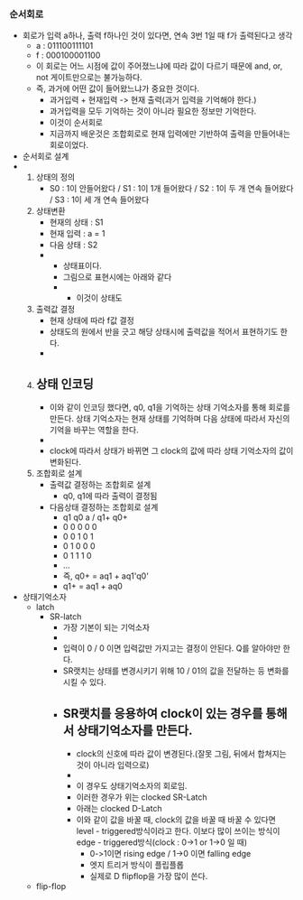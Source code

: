 ### 순서회로
- 회로가  입력 a하나, 출력 f하나인 것이 있다면, 연속 3번 1일 때 f가 출력된다고 생각
  - a : 011100111101
  - f :  000100001100
  - 이 회로는 어느 시점에 값이 주어졌느냐에 따라 값이 다르기 때문에 and, or, not 게이트만으로는 불가능하다.
  - 즉, 과거에 어떤 값이 들어왔느냐가 중요한 것이다.
    - 과거입력 + 현재입력 -> 현재 출력(과거 입력을 기억해야 한다.)
    - 과거입력을 모두 기억하는 것이 아니라 필요한 정보만 기억한다.
    - 이것이 순서회로
    - 지금까지 배운것은 조합회로로 현재 입력에만 기반하여 출력을 만들어내는 회로이었다.
- 순서회로 설계
- 1. 상태의 정의
     - S0 : 1이 안들어왔다 / S1 : 1이 1개 들어왔다 / S2 : 1이 두 개 연속 들어왔다 / S3 : 1이 세 개 연속 들어왔다
  2. 상태변환
     - 현재의 상태 : S1
     - 현재 입력 : a = 1
     - 다음 상태 : S2
     - 
       - 상태표이다.
       - 그림으로 표현시에는 아래와 같다
       - 
         - 이것이 상태도
  3. 출력값 결정
     - 현재 상태에 따라 f값 결정
     - 상태도의 원에서 반을 긋고 해당 상태시에 출력값을 적어서 표현하기도 한다.
     - 
  4. 상태 인코딩
     - 
     - 이와 같이 인코딩 했다면, q0, q1을 기억하는 상태 기억소자를 통해 회로를 만든다. 상태 기억소자는 현재 상태를 기억하며 다음 상태에 따라서 자신의 기억을 바꾸는 역할을 한다.
     - 
     - clock에 따라서 상태가 바뀌면 그 clock의 값에 따라 상태 기억소자의 값이 변화된다.
  5. 조합회로 설계
     - 출력값 결정하는 조합회로 설계
       - q0, q1에 따라 출력이 결정됨
     - 다음상태 결정하는 조합회로 설계
       - q1 q0 a / q1+ q0+
       - 0   0   0    0     0
       - 0   0   1    0     1
       - 0   1   0    0     0
       - 0   1   1    1     0
       - ...
       - 즉, q0+ = aq1 + aq1'q0'
       - q1+ = aq1 + aq0
- 상태기억소자
  - latch
    - SR-latch
      - 가장 기본이 되는 기억소자
      - 
      - 입력이 0 / 0 이면 입력값만 가지고는 결정이 안된다. Q를 알아야만 한다.
      - SR랫치는 상태를 변경시키기 위해 10 / 01의 값을 전달하는 등 변화를 시킬 수 있다.
      - SR랫치를 응용하여 clock이 있는 경우를 통해서 상태기억소자를 만든다.
        - 
        - clock의 신호에 따라 값이 변경된다.(잘못 그림, 뒤에서 합쳐지는 것이 아니라 입력으로)
        - 
        - 이 경우도 상태기억소자의 회로임.
        - 이러한 경우가 위는 clocked SR-Latch
        - 아래는 clocked D-Latch
        - 이와 같이 값을 바꿀 때, clock의 값을 바꿀 때 바꿀 수 있다면 level - triggered방식이라고 한다. 이보다 많이 쓰이는 방식이 edge - triggered방식(clock : 0->1 or 1->0  일 때)
          - 0->1이면 rising edge / 1->0 이면 falling edge
          - 엣지 트리거 방식이 플립플롭
          - 실제로 D flipflop을 가장 많이 쓴다.
  - flip-flop
